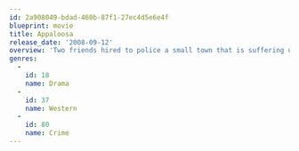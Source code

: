 ```yaml
---
id: 2a908049-bdad-460b-87f1-27ec4d5e6e4f
blueprint: movie
title: Appaloosa
release_date: '2008-09-12'
overview: 'Two friends hired to police a small town that is suffering under the rule of a rancher find their job complicated by the arrival of a young widow.'
genres:
  -
    id: 18
    name: Drama
  -
    id: 37
    name: Western
  -
    id: 80
    name: Crime
---
```

